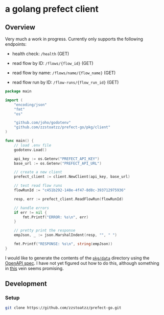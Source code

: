 # a golang prefect client

## Overview
Very much a work in progress. Currently only supports the following endpoints:
- health check: `/health` (GET)

- read flow by ID: `/flows/{flow_id}` (GET)

- read flow by name: `/flows/name/{flow_name}` (GET)

- read flow run by ID: `/flow-runs/{flow_run_id}` (GET)

```go 
package main

import (
	"encoding/json"
	"fmt"
	"os"

	"github.com/joho/godotenv"
	"github.com/zzstoatzz/prefect-go/pkg/client"
)

func main() {
	// load .env file
	godotenv.Load()

	api_key := os.Getenv("PREFECT_API_KEY")
	base_url := os.Getenv("PREFECT_API_URL")

	// create a new client
	prefect_client := client.NewClient(api_key, base_url)

	// test read flow runs
	flowRunId := "c451b292-148e-4f47-8d8c-393712975936"

	resp, err := prefect_client.ReadFlowRun(flowRunId)

	// handle errors
	if err != nil {
		fmt.Printf("ERROR: %s\n", err)
	}

	// pretty print the response
	empJson, _ := json.MarshalIndent(resp, "", " ")

	fmt.Printf("RESPONSE: %s\n", string(empJson))
}
```

I would like to generate the contents of the [`pkg/data`](pkg/data/) directory using the [OpenAPI spec](https://api.prefect.cloud/api/openapi.json). I have not yet figured out how to do this, although something in [this](https://www.jvt.me/posts/2022/04/06/generate-go-struct-openapi/) vein seems promising.


## Development
### Setup
```bash
git clone https://github.com/zzstoatzz/prefect-go.git
```
